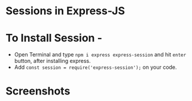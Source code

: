 # Sessions in Express-JS
# To Install Session -
* Open Terminal and type ```npm i express express-session``` and hit ```enter``` button, after installing express. <br>
* Add ```const session = require('express-session');``` on your code.
# Screenshots
